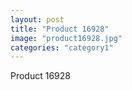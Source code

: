 ```yaml
---
layout: post
title: "Product 16928"
image: "product16928.jpg"
categories: "category1"
---
```

Product 16928
